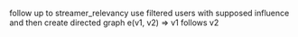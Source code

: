 follow up to streamer_relevancy
use filtered users with supposed influence and then create directed graph
e(v1, v2) => v1 follows v2